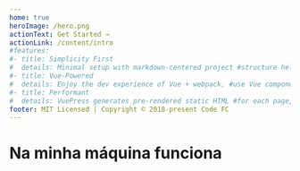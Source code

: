 ```yaml
---
home: true
heroImage: /hero.png
actionText: Get Started →
actionLink: /content/intro
#features:
#- title: Simplicity First
#  details: Minimal setup with markdown-centered project #structure helps you focus on writing.
#- title: Vue-Powered
#  details: Enjoy the dev experience of Vue + webpack, #use Vue components in markdown, and develop custom #themes with Vue.
#- title: Performant
#  details: VuePress generates pre-rendered static HTML #for each page, and runs as an SPA once a page is loaded.
footer: MIT Licensed | Copyright © 2018-present Code FC
---
```

# Na minha máquina funciona